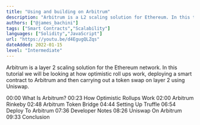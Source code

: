 ```yaml
---
title: "Using and building on Arbitrum"
description: "Arbitrum is a L2 scaling solution for Ethereum. In this tutorial we will be looking at how optimistic roll ups work, deploying a contract and then carrying out a swap on L2."
authors: ["@james_bachini"]
tags: ["Smart Contracts","Scalability"]
languages: ["Solidity","JavaScript"]
url: "https://youtu.be/d4EgugQLZqs"
dateAdded: 2022-01-15
level: "Intermediate"
---
```


Arbitrum is  a layer 2 scaling solution for the Ethereum network. In this tutorial we will be looking at how optimistic roll ups work, deploying a smart contract to Arbitrum and then carrying out a token swap on layer 2 using Uniswap.

00:00 What Is Arbitrum?
00:23 How Optimistic Rollups Work
02:00 Arbitrum Rinkeby
02:48 Arbitrum Token Bridge
04:44 Setting Up Truffle
06:54 Deploy To Arbitrum
07:36 Developer Notes
08:26 Uniswap On Arbitrum
09:33 Conclusion